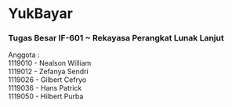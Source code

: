 # YukBayar
### Tugas Besar IF-601 ~ Rekayasa Perangkat Lunak Lanjut
Anggota  :\
1119010 - Nealson William\
1119012 - Zefanya Sendri\
1119026 - Gilbert Cefryo\
1119036 - Hans Patrick\
1119050 - Hilbert Purba
